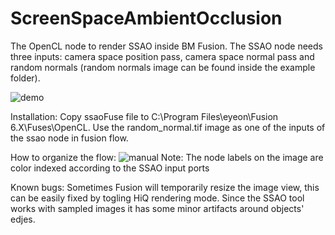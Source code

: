 # ScreenSpaceAmbientOcclusion
The OpenCL node to render SSAO inside BM Fusion. The SSAO node needs three inputs: camera space position pass, camera space normal pass and random normals (random normals image can be found inside the example folder).

![demo](https://cloud.githubusercontent.com/assets/14153294/15379361/4c4c6892-1d21-11e6-8e0b-2fc1682b452c.jpg)

Installation:
Copy ssaoFuse file to C:\Program Files\eyeon\Fusion 6.X\Fuses\OpenCL. 
Use the random_normal.tif image as one of the inputs of the ssao node in fusion flow.

How to organize the flow:
![manual](https://cloud.githubusercontent.com/assets/14153294/15379655/45cd24fe-1d24-11e6-9436-b75352981456.jpg)
Note: The node labels on the image are color indexed according to the SSAO input ports

Known bugs:
Sometimes Fusion will temporarily  resize the image view, this can be easily fixed by togling HiQ rendering mode.
Since the SSAO tool works with sampled images it has some minor artifacts around objects' edjes. 
